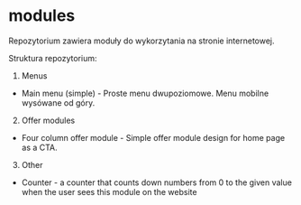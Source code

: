 # modules 
Repozytorium zawiera moduły do wykorzytania na stronie internetowej.

Struktura repozytorium:

1. Menus
- Main menu (simple) - Proste menu dwupoziomowe. Menu mobilne wysówane od góry.

2. Offer modules
- Four column offer module - Simple offer module design for home page as a CTA. 

3. Other
- Counter - a counter that counts down numbers from 0 to the given value when the user sees this module on the website
